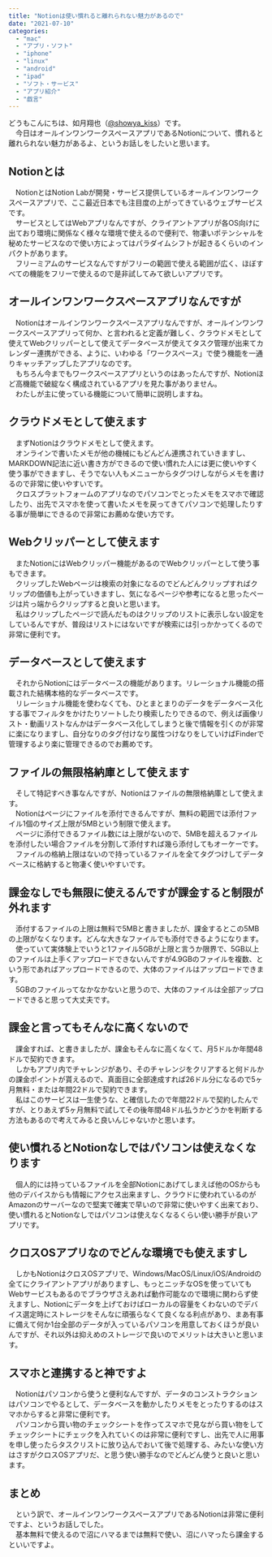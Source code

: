 ```yaml
---
title: "Notionは使い慣れると離れられない魅力があるので"
date: "2021-07-10"
categories: 
  - "mac"
  - "アプリ・ソフト"
  - "iphone"
  - "linux"
  - "android"
  - "ipad"
  - "ソフト・サービス"
  - "アプリ紹介"
  - "戯言"
---
```


どうもこんにちは、如月翔也（[@showya\_kiss](http://twitter.com/showya_kiss)）です。  
　今日はオールインワンワークスペースアプリであるNotionについて、慣れると離れられない魅力があるよ、というお話しをしたいと思います。  

## Notionとは

　NotionとはNotion Labが開発・サービス提供しているオールインワンワークスペースアプリで、ここ最近日本でも注目度の上がってきているウェブサービスです。  
　サービスとしてはWebアプリなんですが、クライアントアプリが各OS向けに出ており環境に関係なく様々な環境で使えるので便利で、物凄いポテンシャルを秘めたサービスなので使い方によってはパラダイムシフトが起きるくらいのインパクトがあります。  
　フリーミアムのサービスなんですがフリーの範囲で使える範囲が広く、ほぼすべての機能をフリーで使えるので是非試してみて欲しいアプリです。  

## オールインワンワークスペースアプリなんですが

　Notionはオールインワンワークスペースアプリなんですが、オールインワンワークスペースアプリって何か、と言われると定義が難しく、クラウドメモとして使えてWebクリッパーとして使えてデータベースが使えてタスク管理が出来てカレンダー連携ができる、ように、いわゆる「ワークスペース」で使う機能を一通りキャッチアップしたアプリなのです。  
　もちろん今までもワークスペースアプリというのはあったんですが、Notionほど高機能で破綻なく構成されているアプリを見た事がありません。  
　わたしが主に使っている機能について簡単に説明しますね。  

## クラウドメモとして使えます

　まずNotionはクラウドメモとして使えます。  
　オンラインで書いたメモが他の機械にもどんどん連携されていきますし、MARKDOWN記法に近い書き方ができるので使い慣れた人には更に使いやすく使う事ができますし、そうでない人もメニューからタグつけしながらメモを書けるので非常に使いやすいです。  
　クロスプラットフォームのアプリなのでパソコンでとったメモをスマホで確認したり、出先でスマホを使って書いたメモを戻ってきてパソコンで処理したりする事が簡単にできるので非常にお薦めな使い方です。  

## Webクリッパーとして使えます

　またNotionにはWebクリッパー機能があるのでWebクリッパーとして使う事もできます。  
　クリップしたWebページは検索の対象になるのでどんどんクリップすればクリップの価値も上がっていきますし、気になるページや参考になると思ったページは片っ端からクリップすると良いと思います。  
　私はクリップしたページで読んだものはクリップのリストに表示しない設定をしているんですが、普段はリストにはないですが検索には引っかかってくるので非常に便利です。  

## データベースとして使えます

　それからNotionにはデータベースの機能があります。リレーショナル機能の搭載された結構本格的なデータベースです。  
　リレーショナル機能を使わなくても、ひとまとまりのデータをデータベース化する事でフィルタをかけたりソートしたり検索したりできるので、例えば画像リスト・動画リストなんかはデータベース化してしまうと後で情報を引くのが非常に楽になりますし、自分なりのタグ付けなり属性つけなりをしていけばFinderで管理するより楽に管理できるのでお薦めです。  

## ファイルの無限格納庫として使えます

　そして特記すべき事なんですが、Notionはファイルの無限格納庫として使えます。  
　Notionはページにファイルを添付できるんですが、無料の範囲では添付ファイル1個のサイズ上限が5MBという制限で使えます。  
　ページに添付できるファイル数には上限がないので、5MBを超えるファイルを添付したい場合ファイルを分割して添付すれば幾ら添付してもオーケーです。  
　ファイルの格納上限はないので持っているファイルを全てタグつけしてデータベースに格納すると物凄く使いやすいです。  

## 課金なしでも無限に使えるんですが課金すると制限が外れます

　添付するファイルの上限は無料で5MBと書きましたが、課金するとこの5MBの上限がなくなります。どんな大きなファイルでも添付できるようになります。  
　使っていて実体験上でいうと1ファイル5GBが上限と言うか限界で、5GB以上のファイルは上手くアップロードできないんですが4.9GBのファイルを複数、という形であればアップロードできるので、大体のファイルはアップロードできます。  
　5GBのファイルってなかなかないと思うので、大体のファイルは全部アップロードできると思って大丈夫です。  

## 課金と言ってもそんなに高くないので

　課金すれば、と書きましたが、課金もそんなに高くなくて、月5ドルか年間48ドルで契約できます。  
　しかもアプリ内でチャレンジがあり、そのチャレンジをクリアすると何ドルかの課金ポイントが貰えるので、真面目に全部達成すれば26ドル分になるので5ヶ月無料・または年間22ドルで契約できます。  
　私はこのサービスは一生使うな、と確信したので年間22ドルで契約したんですが、とりあえず5ヶ月無料で試してその後年間48ドル払うかどうかを判断する方法もあるので考えてみると良いんじゃないかと思います。  

## 使い慣れるとNotionなしではパソコンは使えなくなります

　個人的には持っているファイルを全部Notionにあげてしまえば他のOSからも他のデバイスからも情報にアクセス出来ますし、クラウドに使われているのがAmazonのサーバーなので堅実で確実で早いので非常に使いやすく出来ており、使い慣れるとNotionなしではパソコンは使えなくなるくらい使い勝手が良いアプリです。  

## クロスOSアプリなのでどんな環境でも使えますし

　しかもNotionはクロスOSアプリで、Windows/MacOS/Linux/iOS/Androidの全てにクライアントアプリがありますし、もっとニッチなOSを使っていてもWebサービスもあるのでブラウザさえあれば動作可能なので環境に関わらず使えますし、Notionにデータを上げておけばローカルの容量をくわないのでデバイス選定時にストレージをそんなに頑張らなくて良くなる利点があり、まあ有事に備えて何か1台全部のデータが入っているパソコンを用意しておくほうが良いんですが、それ以外は抑えめのストレージで良いのでメリットは大きいと思います。  

## スマホと連携すると神ですよ

　Notionはパソコンから使うと便利なんですが、データのコンストラクションはパソコンでやるとして、データベースを動かしたりメモをとったりするのはスマホからすると非常に便利です。  
　パソコンから買い物のチェックシートを作ってスマホで見ながら買い物をしてチェックシートにチェックを入れていくのは非常に便利ですし、出先で人に用事を申し使ったらタスクリストに放り込んでおいて後で処理する、みたいな使い方はさすがクロスOSアプリだ、と思う使い勝手なのでどんどん使うと良いと思います。  

## まとめ

　という訳で、オールインワンワークスペースアプリであるNotionは非常に便利ですよ、というお話しでした。  
　基本無料で使えるので沼にハマるまでは無料で使い、沼にハマったら課金するといいですよ。
